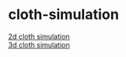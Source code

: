 # cloth-simulation
<a href = 'https://gdor-11.github.io/cloth-simulation/2d.html'>2d cloth simulation</a>
<br>
<a href = 'https://gdor-11.github.io/cloth-simulation/3d.html'>3d cloth simulation</a>
